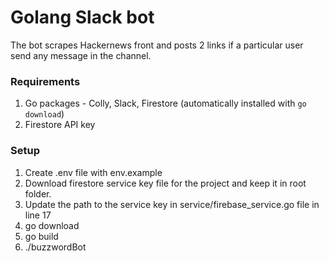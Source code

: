 # Golang Slack bot
The bot scrapes Hackernews front and posts 2 links if a particular user send any message in the channel.

### Requirements
1. Go packages - Colly, Slack, Firestore (automatically installed with `go download`)
2. Firestore API key

### Setup
1. Create .env file with env.example
2. Download firestore service key file for the project and keep it in root folder.
3. Update the path to the service key in service/firebase_service.go file in line 17
4. go download
5. go build
6. ./buzzwordBot